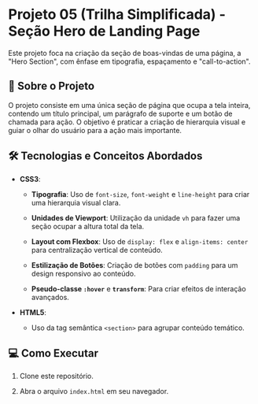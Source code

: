 # Projeto 05 (Trilha Simplificada) - Seção Hero de Landing Page

 

Este projeto foca na criação da seção de boas-vindas de uma página, a "Hero Section", com ênfase em tipografia, espaçamento e "call-to-action".

 

## 🚀 Sobre o Projeto

 

O projeto consiste em uma única seção de página que ocupa a tela inteira, contendo um título principal, um parágrafo de suporte e um botão de chamada para ação. O objetivo é praticar a criação de hierarquia visual e guiar o olhar do usuário para a ação mais importante.

 

## 🛠️ Tecnologias e Conceitos Abordados

 

- **CSS3**:

  - **Tipografia**: Uso de `font-size`, `font-weight` e `line-height` para criar uma hierarquia visual clara.

  - **Unidades de Viewport**: Utilização da unidade `vh` para fazer uma seção ocupar a altura total da tela.

  - **Layout com Flexbox**: Uso de `display: flex` e `align-items: center` para centralização vertical de conteúdo.

  - **Estilização de Botões**: Criação de botões com `padding` para um design responsivo ao conteúdo.

  - **Pseudo-classe `:hover`** e **`transform`**: Para criar efeitos de interação avançados.

- **HTML5**:

  - Uso da tag semântica `<section>` para agrupar conteúdo temático.

 

## 💻 Como Executar

 

1. Clone este repositório.

2. Abra o arquivo `index.html` em seu navegador.
